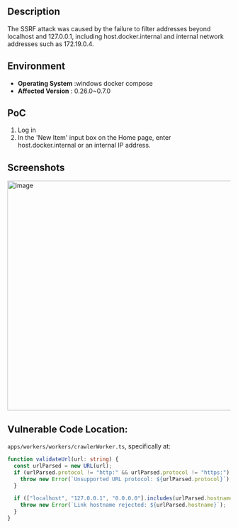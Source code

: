 ## Description

The SSRF attack was caused by the failure to filter addresses beyond localhost and 127.0.0.1, including host.docker.internal and internal network addresses such as 172.19.0.4.
## Environment
- **Operating System** :windows docker compose
-  **Affected Version** :   0.26.0~0.7.0

## PoC
1. Log in
2. In the 'New Item' input box on the Home page, enter host.docker.internal or an internal IP address.
## Screenshots
 <img width="628" height="518" alt="image" src="https://github.com/user-attachments/assets/b94bd81f-d418-4fc2-b45e-fca6899f6ced" />

## Vulnerable Code Location:
`apps/workers/workers/crawlerWorker.ts`, specifically at:
```ts
function validateUrl(url: string) {
  const urlParsed = new URL(url);
  if (urlParsed.protocol != "http:" && urlParsed.protocol != "https:") {
    throw new Error(`Unsupported URL protocol: ${urlParsed.protocol}`);
  }

  if (["localhost", "127.0.0.1", "0.0.0.0"].includes(urlParsed.hostname)) {
    throw new Error(`Link hostname rejected: ${urlParsed.hostname}`);
  }
}
```

